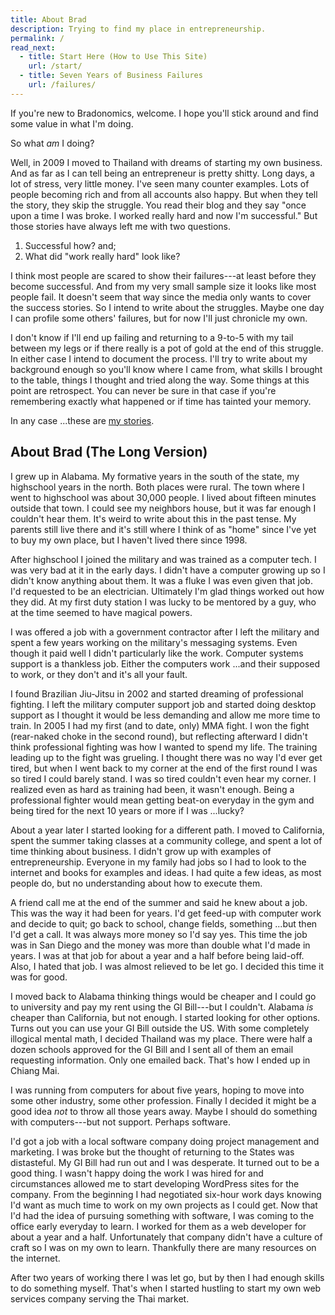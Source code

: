 ```yaml
---
title: About Brad
description: Trying to find my place in entrepreneurship.
permalink: /
read_next:
  - title: Start Here (How to Use This Site)
    url: /start/
  - title: Seven Years of Business Failures
    url: /failures/
---
```


If you're new to Bradonomics, welcome. I hope you'll stick around and find some value in what I'm doing.

So what *am* I doing?

Well, in 2009 I moved to Thailand with dreams of starting my own business. And as far as I can tell being an entrepreneur is pretty shitty. Long days, a lot of stress, very little money. I've seen many counter examples. Lots of people becoming rich and from all accounts also happy. But when they tell the story, they skip the struggle. You read their blog and they say "once upon a time I was broke. I worked really hard and now I'm successful." But those stories have always left me with two questions.

1. Successful how? and;
2. What did "work really hard" look like?

I think most people are scared to show their failures---at least before they become successful. And from my very small sample size it looks like most people fail. It doesn't seem that way since the media only wants to cover the success stories. So I intend to write about the struggles. Maybe one day I can profile some others' failures, but for now I'll just chronicle my own.

I don't know if I'll end up failing and returning to a 9-to-5 with my tail between my legs or if there really is a pot of gold at the end of this struggle. In either case I intend to document the process. I'll try to write about my background enough so you'll know where I came from, what skills I brought to the table, things I thought and tried along the way. Some things at this point are retrospect. You can never be sure in that case if you're remembering exactly what happened or if time has tainted your memory.

In any case ...these are [my stories](/blog/).

## About Brad (The Long Version)

I grew up in Alabama. My formative years in the south of the state, my highschool years in the north. Both places were rural. The town where I went to highschool was about 30,000 people. I lived about fifteen minutes outside that town. I could see my neighbors house, but it was far enough I couldn't hear them. It's weird to write about this in the past tense. My parents still live there and it's still where I think of as "home" since I've yet to buy my own place, but I haven't lived there since 1998.

After highschool I joined the military and was trained as a computer tech. I was very bad at it in the early days. I didn't have a computer growing up so I didn't know anything about them. It was a fluke I was even given that job. I'd requested to be an electrician. Ultimately I'm glad things worked out how they did. At my first duty station I was lucky to be mentored by a guy, who at the time seemed to have magical powers.

I was offered a job with a government contractor after I left the military and spent a few years working on the military's messaging systems. Even though it paid well I didn't particularly like the work. Computer systems support is a thankless job. Either the computers work ...and their supposed to work, or they don't and it's all your fault.

I found Brazilian Jiu-Jitsu in 2002 and started dreaming of professional fighting. I left the military computer support job and started doing desktop support as I thought it would be less demanding and allow me more time to train. In 2005 I had my first (and to date, only) MMA fight. I won the fight (rear-naked choke in the second round), but reflecting afterward I didn't think professional fighting was how I wanted to spend my life. The training leading up to the fight was grueling. I thought there was no way I'd ever get tired, but when I went back to my corner at the end of the first round I was so tired I could barely stand. I was so tired couldn't even hear my corner. I realized even as hard as training had been, it wasn't enough. Being a professional fighter would mean getting beat-on everyday in the gym and being tired for the next 10 years or more if I was ...lucky?

About a year later I started looking for a different path. I moved to California, spent the summer taking classes at a community college, and spent a lot of time thinking about business. I didn't grow up with examples of entrepreneurship. Everyone in my family had jobs so I had to look to the internet and books for examples and ideas. I had quite a few ideas, as most people do, but no understanding about how to execute them.

A friend call me at the end of the summer and said he knew about a job. This was the way it had been for years. I'd get feed-up with computer work and decide to quit; go back to school, change fields, something ...but then I'd get a call. It was always more money so I'd say yes. This time the job was in San Diego and the money was more than double what I'd made in years. I was at that job for about a year and a half before being laid-off. Also, I hated that job. I was almost relieved to be let go. I decided this time it was for good.

I moved back to Alabama thinking things would be cheaper and I could go to university and pay my rent using the GI Bill---but I couldn't. Alabama *is* cheaper than California, but not enough. I started looking for other options. Turns out you can use your GI Bill outside the US. With some completely illogical mental math, I decided Thailand was my place. There were half a dozen schools approved for the GI Bill and I sent all of them an email requesting information. Only one emailed back. That's how I ended up in Chiang Mai.

I was running from computers for about five years, hoping to move into some other industry, some other profession. Finally I decided it might be a good idea *not* to throw all those years away. Maybe I should do something with computers---but not support. Perhaps software.

I'd got a job with a local software company doing project management and marketing. I was broke but the thought of returning to the States was distasteful. My GI Bill had run out and I was desperate. It turned out to be a good thing. I wasn't happy doing the work I was hired for and circumstances allowed me to start developing WordPress sites for the company. From the beginning I had negotiated six-hour work days knowing I'd want as much time to work on my own projects as I could get. Now that I'd had the idea of pursuing something with software, I was coming to the office early everyday to learn. I worked for them as a web developer for about a year and a half. Unfortunately that company didn't have a culture of craft so I was on my own to learn. Thankfully there are many resources on the internet.

After two years of working there I was let go, but by then I had enough skills to do something myself. That's when I started hustling to start my own web services company serving the Thai market.
